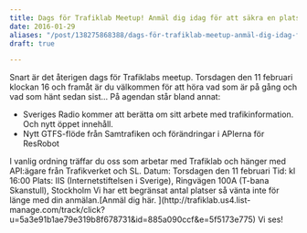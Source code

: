 ```yaml
---
title: Dags för Trafiklab Meetup! Anmäl dig idag för att säkra en plats.
date: 2016-01-29
aliases: "/post/138275868388/dags-för-trafiklab-meetup-anmäl-dig-idag-för-att-säkra-en-plats"
draft: true

---
```


Snart är det återigen dags för Trafiklabs meetup. Torsdagen den 11 februari klockan 16 och framåt är du välkommen för att höra vad som är på gång och vad som hänt sedan sist&hellip;
På agendan står bland annat:
<ul><li>Sveriges Radio kommer att berätta om sitt arbete med trafikinformation. Och nytt öppet innehåll. </li><li>Nytt GTFS-flöde från Samtrafiken och förändringar i APIerna för ResRobot</li></ul>
I vanlig ordning träffar du oss som arbetar med Trafiklab och hänger med API:ägare från Trafikverket och SL.
Datum: Torsdagen den 11 februari
Tid: kl 16:00
Plats: IIS (Internetstiftelsen i Sverige), Ringvägen 100A (T-bana Skanstull), Stockholm
Vi har ett begränsat antal platser så vänta inte för länge med din anmälan.[Anmäl dig här. ](http://trafiklab.us4.list-manage.com/track/click?u=5a3e91b1ae79e319b8f678731&amp;id=885a090ccf&amp;e=5f5173e775)
Vi ses!
 
